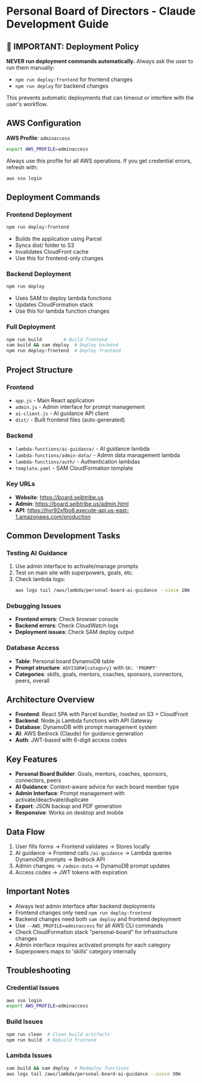 # Personal Board of Directors - Claude Development Guide

## 🚨 IMPORTANT: Deployment Policy

**NEVER run deployment commands automatically.** Always ask the user to run them manually:
- `npm run deploy:frontend` for frontend changes
- `npm run deploy` for backend changes

This prevents automatic deployments that can timeout or interfere with the user's workflow.

## AWS Configuration

**AWS Profile**: `adminaccess`
```bash
export AWS_PROFILE=adminaccess
```

Always use this profile for all AWS operations. If you get credential errors, refresh with:
```bash
aws sso login
```

## Deployment Commands

### Frontend Deployment
```bash
npm run deploy:frontend
```
- Builds the application using Parcel
- Syncs dist/ folder to S3
- Invalidates CloudFront cache
- Use this for frontend-only changes

### Backend Deployment
```bash
npm run deploy
```
- Uses SAM to deploy lambda functions
- Updates CloudFormation stack
- Use this for lambda function changes

### Full Deployment
```bash
npm run build        # Build frontend
sam build && sam deploy  # Deploy backend
npm run deploy:frontend  # Deploy frontend
```

## Project Structure

### Frontend
- `app.js` - Main React application
- `admin.js` - Admin interface for prompt management
- `ai-client.js` - AI guidance API client
- `dist/` - Built frontend files (auto-generated)

### Backend
- `lambda-functions/ai-guidance/` - AI guidance lambda
- `lambda-functions/admin-data/` - Admin data management lambda
- `lambda-functions/auth/` - Authentication lambdas
- `template.yaml` - SAM CloudFormation template

### Key URLs
- **Website**: https://board.seibtribe.us
- **Admin**: https://board.seibtribe.us/admin.html
- **API**: https://hvr92xfbo6.execute-api.us-east-1.amazonaws.com/production

## Common Development Tasks

### Testing AI Guidance
1. Use admin interface to activate/manage prompts
2. Test on main site with superpowers, goals, etc.
3. Check lambda logs:
   ```bash
   aws logs tail /aws/lambda/personal-board-ai-guidance --since 10m
   ```

### Debugging Issues
- **Frontend errors**: Check browser console
- **Backend errors**: Check CloudWatch logs
- **Deployment issues**: Check SAM deploy output

### Database Access
- **Table**: Personal board DynamoDB table
- **Prompt structure**: `ADVISOR#{category}` with `SK: 'PROMPT'`
- **Categories**: skills, goals, mentors, coaches, sponsors, connectors, peers, overall

## Architecture Overview

- **Frontend**: React SPA with Parcel bundler, hosted on S3 + CloudFront
- **Backend**: Node.js Lambda functions with API Gateway
- **Database**: DynamoDB with prompt management system
- **AI**: AWS Bedrock (Claude) for guidance generation
- **Auth**: JWT-based with 6-digit access codes

## Key Features

- **Personal Board Builder**: Goals, mentors, coaches, sponsors, connectors, peers
- **AI Guidance**: Context-aware advice for each board member type
- **Admin Interface**: Prompt management with activate/deactivate/duplicate
- **Export**: JSON backup and PDF generation
- **Responsive**: Works on desktop and mobile

## Data Flow

1. User fills forms → Frontend validates → Stores locally
2. AI guidance → Frontend calls `/ai-guidance` → Lambda queries DynamoDB prompts → Bedrock API
3. Admin changes → `/admin-data` → DynamoDB prompt updates
4. Access codes → JWT tokens with expiration

## Important Notes

- Always test admin interface after backend deployments
- Frontend changes only need `npm run deploy:frontend`
- Backend changes need both `sam deploy` and frontend deployment
- Use `--AWS_PROFILE=adminaccess` for all AWS CLI commands
- Check CloudFormation stack "personal-board" for infrastructure changes
- Admin interface requires activated prompts for each category
- Superpowers maps to 'skills' category internally

## Troubleshooting

### Credential Issues
```bash
aws sso login
export AWS_PROFILE=adminaccess
```

### Build Issues
```bash
npm run clean  # Clean build artifacts
npm run build  # Rebuild frontend
```

### Lambda Issues
```bash
sam build && sam deploy  # Redeploy functions
aws logs tail /aws/lambda/personal-board-ai-guidance --since 30m
```